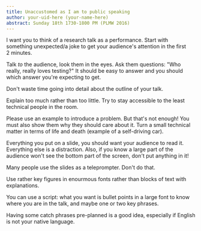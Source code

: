 ```yaml
---
title: Unaccustomed as I am to public speaking
author: your-uid-here (your-name-here)
abstract: Sunday 18th 1730-1800 PM (PLMW 2016)
---
```


I want you to think of a research talk as a performance. Start with something
unexpected/a joke to get your audience's attention in the first 2 minutes.

Talk *to* the audience, look them in the eyes. Ask them questions: "Who really,
really loves testing?" It should be easy to answer and you should which answer
you're expecting to get.

Don't waste time going into detail about the outline of your talk.

Explain too much rather than too little. Try to stay accessible to the least
technical people in the room.

Please use an example to introduce a problem. But that's not enough! You must
also show them why they should care about it. Turn a small technical matter in
terms of life and death (example of a self-driving car).

Everything you put on a slide, you should want your audience to read it.
Everything else is a distraction. Also, if you know a large part of the audience
won't see the bottom part of the screen, don't put anything in it!

Many people use the slides as a teleprompter. Don't do that.

Use rather key figures in enourmous fonts rather than blocks of text with
explanations.

You can use a script: what you want is bullet points in a large font to know
where you are in the talk, and maybe one or two key phrases.

Having some catch phrases pre-planned is a good idea, especially if English is
not your native language.
